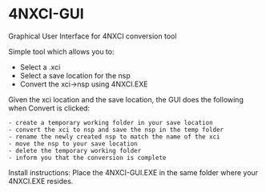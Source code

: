 # 4NXCI-GUI
Graphical User Interface for 4NXCI conversion tool

Simple tool which allows you to:


  - Select a .xci
  - Select a save location for the nsp
  - Convert the xci->nsp using 4NXCI.EXE
 

Given the xci location and the save location, the GUI does the following when Convert is clicked:

    - create a temporary working folder in your save location
    - convert the xci to nsp and save the nsp in the temp folder
    - rename the newly created nsp to match the name of the xci
    - move the nsp to your save location
    - delete the temporary working folder
    - inform you that the conversion is complete

Install instructions:
  Place the 4NXCI-GUI.EXE in the same folder where your 4NXCI.EXE resides.
